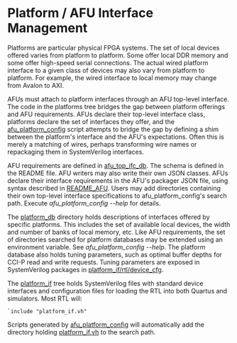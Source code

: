 # Platform / AFU Interface Management

Platforms are particular physical FPGA systems. The set of local devices offered
varies from platform to platform. Some offer local DDR memory and some offer
high-speed serial connections. The actual wired platform interface to a given
class of devices may also vary from platform to platform. For example, the wired
interface to local memory may change from Avalon to AXI.

AFUs must attach to platform interfaces through an AFU top-level interface. The
code in the platforms tree bridges the gap between platform offerings and AFU
requirements. AFUs declare their top-level interface class, platforms declare
the set of interfaces they offer, and the
[afu_platform_config](scripts/afu_platform_config) script attempts to bridge the
gap by defining a shim between the platform's interface and the AFU's
expectations. Often this is merely a matching of wires, perhaps transforming
wire names or repackaging them in SystemVerilog interfaces.

AFU requirements are defined in [afu_top_ifc_db](afu_top_ifc_db). The schema is
defined in the README file. AFU writers may also write their own JSON
classes. AFUs declare their interface requirements in the AFU's packager JSON
file, using syntax described in [README_AFU](afu_top_ifc_db/README_AFU). Users
may add directories containing their own top-level interface specifications to
afu_platform_config's search path.  Execute _afu_platform_config --help_ for
details.

The [platform_db](platform_db) directory holds descriptions of interfaces
offered by specific platforms. This includes the set of available local devices,
the width and number of banks of local memory, etc. Like AFU requirements, the
set of directories searched for platform databases may be extended using an
environment variable. See _afu_platform_config --help_. The platform database
also holds tuning parameters, such as optimal buffer depths for CCI-P read and
write requests. Tuning parameters are exposed in SystemVerilog packages in
[platform_if/rtl/device_cfg](platform_if/rtl/device_cfg).

The [platform_if](platform_if) tree holds SystemVerilog files with standard
device interfaces and configuration files for loading the RTL into both Quartus
and simulators. Most RTL will:

    `include "platform_if.vh"

Scripts generated by [afu_platform_config](scripts/afu_platform_config) will
automatically add the directory holding
[platform_if.vh](platform_if/rtl/platform_if.vh) to the search path.
